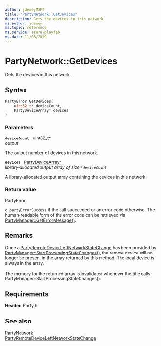 ```yaml
---
author: jdeweyMSFT
title: "PartyNetwork::GetDevices"
description: Gets the devices in this network.
ms.author: jdewey
ms.topic: reference
ms.service: azure-playfab
ms.date: 11/08/2019
---
```


# PartyNetwork::GetDevices  

Gets the devices in this network.  

## Syntax  
  
```cpp
PartyError GetDevices(  
    uint32_t* deviceCount,  
    PartyDeviceArray* devices  
)  
```  
  
### Parameters  
  
**`deviceCount`** &nbsp; uint32_t*  
*output*  
  
The output number of devices in this network.  
  
**`devices`** &nbsp; [PartyDeviceArray*](../../../typedefs.md)  
*library-allocated output array of size `*deviceCount`*  
  
A library-allocated output array containing the devices in this network.  
  
  
### Return value  
PartyError
  
```c_partyErrorSuccess``` if the call succeeded or an error code otherwise. The human-readable form of the error code can be retrieved via [PartyManager::GetErrorMessage()](../../PartyManager/methods/partymanager_geterrormessage.md).
  
## Remarks  
  
Once a [PartyRemoteDeviceLeftNetworkStateChange](../../../structs/partyremotedeviceleftnetworkstatechange.md) has been provided by [PartyManager::StartProcessingStateChanges()](../../PartyManager/methods/partymanager_startprocessingstatechanges.md), the remote device will no longer be present in the array returned by this method. The local device is always in the array. <br /><br /> The memory for the returned array is invalidated whenever the title calls PartyManager::StartProcessingStateChanges().
  
## Requirements  
  
**Header:** Party.h
  
## See also  
[PartyNetwork](../partynetwork.md)  
[PartyRemoteDeviceLeftNetworkStateChange](../../../structs/partyremotedeviceleftnetworkstatechange.md)
  
  
